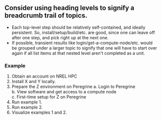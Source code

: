 ## Consider using heading levels to signify a breadcrumb trail of topics.

* Each top-level step should be relatively self-contained, and ideally persistent. So, install/setup/build/etc. are good, since one can leave off after one step, and pick right up at the next one.
* If possible, transient results like login/get-a-compute-node/etc. would be grouped under a larger topic to signify that one will have to start over again if all list items at that nested level aren't completed as a unit.

### Example

1. Obtain an account on NREL HPC
2. Install X and Y locally.
3. Prepare the Z environment on Peregrine
   a. Login to Peregrine  
   b. View software and get access to a compute node  
   c. First-time setup for Z on Peregrine  
4. Run example 1.
5. Run example 2.
6. Visualize examples 1 and 2.


